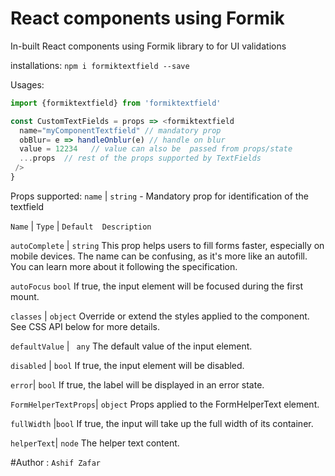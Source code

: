 # React components using Formik 

In-built React components using Formik library to for UI validations

installations:
`npm i formiktextfield --save` 

Usages: 

``` javascript
import {formiktextfield} from 'formiktextfield'

const CustomTextFields = props => <formiktextfield
  name="myComponentTextfield" // mandatory prop
  obBlur= e => handleOnblur(e) // handle on blur
  value = 12234   // value can also be  passed from props/state
  ...props  // rest of the props supported by TextFields
 />
}


```

Props supported:
`name` | `string` - Mandatory prop for identification of the textfield 

`Name` | `Type`	| `Default	Description`

`autoComplete` | `string` This prop helps users to fill forms faster, especially on mobile devices. The name can be confusing, as it's more like an autofill. You can learn more about it following the specification.

`autoFocus`	`bool` 		If true, the input element will be focused during the first mount.

`classes` |	`object`		Override or extend the styles applied to the component. See CSS API below for more details.

`defaultValue` | `	any	`	The default value of the input element.

`disabled` | `bool`		If true, the input element will be disabled.

`error`| 	`bool`		If true, the label will be displayed in an error state.

`FormHelperTextProps`|	`object`		Props applied to the FormHelperText element.

`fullWidth`	|`bool`		If true, the input will take up the full width of its container.

`helperText`|	`node`		The helper text content.


#Author : `Ashif Zafar `




